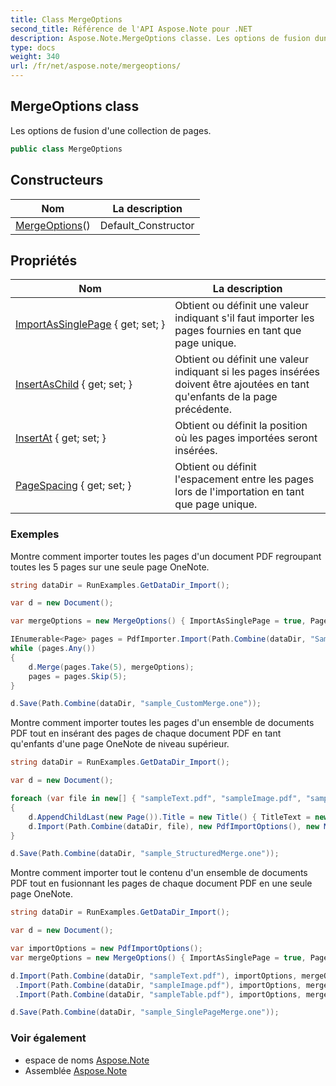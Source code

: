 ```yaml
---
title: Class MergeOptions
second_title: Référence de l'API Aspose.Note pour .NET
description: Aspose.Note.MergeOptions classe. Les options de fusion dune collection de pages.
type: docs
weight: 340
url: /fr/net/aspose.note/mergeoptions/
---
```

## MergeOptions class

Les options de fusion d'une collection de pages.

```csharp
public class MergeOptions
```

## Constructeurs

| Nom | La description |
| --- | --- |
| [MergeOptions](mergeoptions/)() | Default_Constructor |

## Propriétés

| Nom | La description |
| --- | --- |
| [ImportAsSinglePage](../../aspose.note/mergeoptions/importassinglepage/) { get; set; } | Obtient ou définit une valeur indiquant s'il faut importer les pages fournies en tant que page unique. |
| [InsertAsChild](../../aspose.note/mergeoptions/insertaschild/) { get; set; } | Obtient ou définit une valeur indiquant si les pages insérées doivent être ajoutées en tant qu'enfants de la page précédente. |
| [InsertAt](../../aspose.note/mergeoptions/insertat/) { get; set; } | Obtient ou définit la position où les pages importées seront insérées. |
| [PageSpacing](../../aspose.note/mergeoptions/pagespacing/) { get; set; } | Obtient ou définit l'espacement entre les pages lors de l'importation en tant que page unique. |

### Exemples

Montre comment importer toutes les pages d'un document PDF regroupant toutes les 5 pages sur une seule page OneNote.

```csharp
string dataDir = RunExamples.GetDataDir_Import();

var d = new Document();

var mergeOptions = new MergeOptions() { ImportAsSinglePage = true, PageSpacing = 100 };

IEnumerable<Page> pages = PdfImporter.Import(Path.Combine(dataDir, "SampleGrouping.pdf"));
while (pages.Any())
{
    d.Merge(pages.Take(5), mergeOptions);
    pages = pages.Skip(5);
}

d.Save(Path.Combine(dataDir, "sample_CustomMerge.one"));
```

Montre comment importer toutes les pages d'un ensemble de documents PDF tout en insérant des pages de chaque document PDF en tant qu'enfants d'une page OneNote de niveau supérieur.

```csharp
string dataDir = RunExamples.GetDataDir_Import();

var d = new Document();

foreach (var file in new[] { "sampleText.pdf", "sampleImage.pdf", "sampleTable.pdf" })
{
    d.AppendChildLast(new Page()).Title = new Title() { TitleText = new RichText() { ParagraphStyle = ParagraphStyle.Default }.Append(file) };
    d.Import(Path.Combine(dataDir, file), new PdfImportOptions(), new MergeOptions() { InsertAt = int.MaxValue, InsertAsChild = true });
}

d.Save(Path.Combine(dataDir, "sample_StructuredMerge.one"));
```

Montre comment importer tout le contenu d'un ensemble de documents PDF tout en fusionnant les pages de chaque document PDF en une seule page OneNote.

```csharp
string dataDir = RunExamples.GetDataDir_Import();

var d = new Document();

var importOptions = new PdfImportOptions();
var mergeOptions = new MergeOptions() { ImportAsSinglePage = true, PageSpacing = 100 };

d.Import(Path.Combine(dataDir, "sampleText.pdf"), importOptions, mergeOptions)
 .Import(Path.Combine(dataDir, "sampleImage.pdf"), importOptions, mergeOptions)
 .Import(Path.Combine(dataDir, "sampleTable.pdf"), importOptions, mergeOptions);

d.Save(Path.Combine(dataDir, "sample_SinglePageMerge.one"));
```

### Voir également

* espace de noms [Aspose.Note](../../aspose.note/)
* Assemblée [Aspose.Note](../../)


